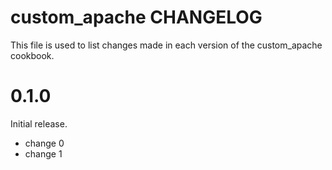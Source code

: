 # custom_apache CHANGELOG

This file is used to list changes made in each version of the custom_apache cookbook.

# 0.1.0

Initial release.

- change 0
- change 1

